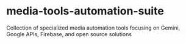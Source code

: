 # media-tools-automation-suite
Collection of specialized media automation tools focusing on Gemini, Google APIs, Firebase, and open source solutions
